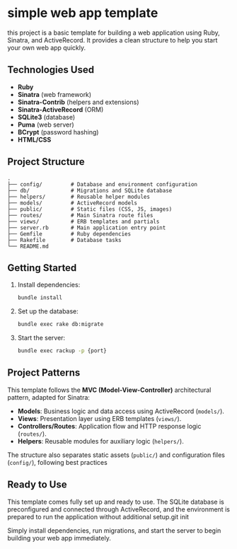 # simple web app template

this project is a basic template for building a web application using Ruby, Sinatra, and ActiveRecord. It provides a clean structure to help you start your own web app quickly.

## Technologies Used

- **Ruby**
- **Sinatra** (web framework)
- **Sinatra-Contrib** (helpers and extensions)
- **Sinatra-ActiveRecord** (ORM)
- **SQLite3** (database)
- **Puma** (web server)
- **BCrypt** (password hashing)
- **HTML/CSS**

## Project Structure

```
.
├── config/         # Database and environment configuration
├── db/             # Migrations and SQLite database
├── helpers/        # Reusable helper modules
├── models/         # ActiveRecord models
├── public/         # Static files (CSS, JS, images)
├── routes/         # Main Sinatra route files
├── views/          # ERB templates and partials
├── server.rb       # Main application entry point
├── Gemfile         # Ruby dependencies
├── Rakefile        # Database tasks
└── README.md
```

## Getting Started

1. Install dependencies:
   ```sh
   bundle install
   ```

2. Set up the database:
   ```sh
   bundle exec rake db:migrate
   ```

3. Start the server:
   ```sh
   bundle exec rackup -p {port}
   ```

## Project Patterns

This template follows the **MVC (Model-View-Controller)** architectural pattern, adapted for Sinatra:

- **Models**: Business logic and data access using ActiveRecord (`models/`).
- **Views**: Presentation layer using ERB templates (`views/`).
- **Controllers/Routes**: Application flow and HTTP response logic (`routes/`).
- **Helpers**: Reusable modules for auxiliary logic (`helpers/`).

The structure also separates static assets (`public/`) and configuration files (`config/`), following best practices

## Ready to Use

This template comes fully set up and ready to use. The SQLite database is preconfigured and connected through ActiveRecord, and the environment is prepared to run the application without additional setup.git init

Simply install dependencies, run migrations, and start the server to begin building your web app immediately.
